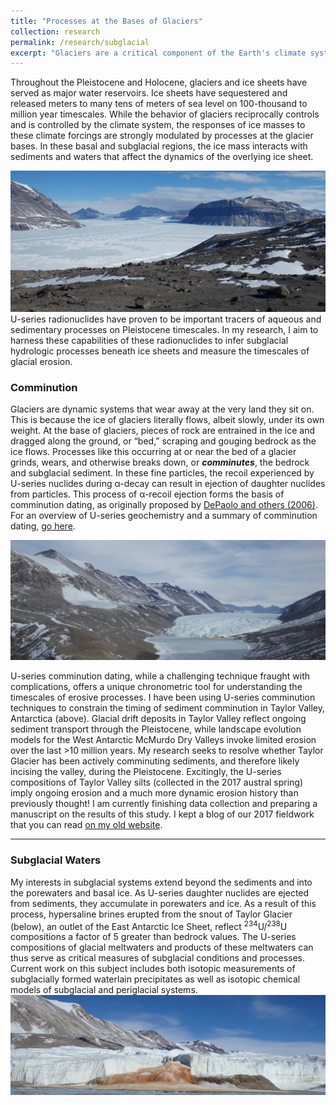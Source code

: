 ```yaml
---
title: "Processes at the Bases of Glaciers"
collection: research
permalink: /research/subglacial
excerpt: "Glaciers are a critical component of the Earth's climate system, and have drastically shaped the Earth's surface at high latitudes and elevations. I use U-series isotopes to investigate subglacial hydrologic systems of ice sheets and the timescales of glacial erosion.<br/><img src='/images/ice/Linebreen_snout.jpg'>"
---
```


Throughout the Pleistocene and Holocene, glaciers and ice sheets have served as major water reservoirs. Ice sheets have sequestered and released meters to many tens of meters of sea level on 100-thousand to million year timescales. While the behavior of glaciers reciprocally controls and is controlled by the climate system, the responses of ice masses to these climate forcings are strongly modulated by processes at the glacier bases. In these basal and subglacial regions, the ice mass interacts with sediments and waters that affect the dynamics of the overlying ice sheet.

<img src='/images/ice/UpperTaylor.JPG'>
U-series radionuclides have proven to be important tracers of aqueous and sedimentary processes on Pleistocene timescales. In my research, I aim to harness these capabilities of these radionuclides to infer subglacial hydrologic processes beneath ice sheets and measure the timescales of glacial erosion.

### Comminution
Glaciers are dynamic systems that wear away at the very land they sit on. This is because the ice of glaciers literally flows, albeit slowly, under its own weight. At the base of glaciers, pieces of rock are entrained in the ice and dragged along the ground, or “bed,” scraping and gouging bedrock as the ice flows. Processes like this occurring at or near the bed of a glacier grinds, wears, and otherwise breaks down, or __*comminutes*__, the bedrock and subglacial sediment. In these fine particles, the recoil experienced by U-series nuclides during α-decay can result in ejection of daughter nuclides from particles. This process of α-recoil ejection forms the basis of comminution dating, as originally proposed by [DePaolo and others (2006)](https://doi.org/10.1016/j.epsl.2006.06.004). For an overview of U-series geochemistry and a summary of comminution dating,  [go here](grahamedwards.github.io/research/u-comm).

<img src='/images/ice/Taylor_broad.JPG'>

U-series comminution dating, while a challenging technique fraught with complications, offers a unique chronometric tool for understanding the timescales of erosive processes. I have been using U-series comminution techniques to constrain the timing of sediment comminution in Taylor Valley, Antarctica (above). Glacial drift deposits in Taylor Valley reflect ongoing sediment transport through the Pleistocene, while landscape evolution models for the West Antarctic McMurdo Dry Valleys invoke limited erosion over the last >10 million years. My research seeks to resolve whether Taylor Glacier has been actively comminuting sediments, and therefore likely incising the valley, during the Pleistocene. Excitingly, the U-series compositions of Taylor Valley silts (collected in the 2017 austral spring) imply ongoing erosion and a much more dynamic erosion history than previously thought! I am currently finishing data collection and preparing a manuscript on the results of this study. I kept a blog of our 2017 fieldwork that you can read [on my old website](https://edwardsgh.wordpress.com/blogs/taylor-valley-antarctica-2017/).

---
### Subglacial Waters
My interests in subglacial systems extend beyond the sediments and into the porewaters and basal ice. As U-series daughter nuclides are ejected from sediments, they accumulate in porewaters and ice. As a result of this process, hypersaline brines erupted from the snout of Taylor Glacier (below), an outlet of the East Antarctic Ice Sheet, reflect <sup>234</sup>U/<sup>238</sup>U compositions a factor of 5 greater than bedrock values. The U-series compositions of glacial meltwaters and products of these meltwaters can thus serve as critical measures of subglacial conditions and processes. Current work on this subject includes both isotopic measurements of subglacially formed waterlain precipitates as well as isotopic chemical models of subglacial and periglacial systems.
<img src='/images/ice/BloodFalls.JPG'>
